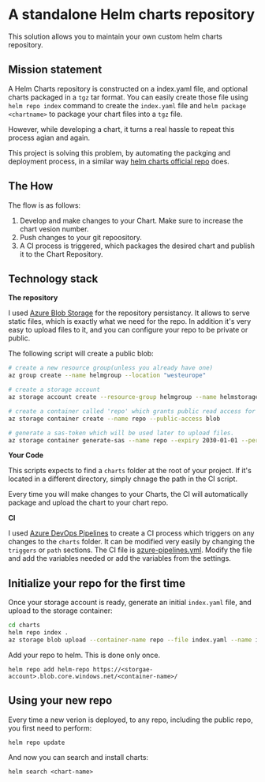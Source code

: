# A standalone Helm charts repository 
This solution allows you to maintain your own custom helm charts repository.

## Mission statement
A Helm Charts repository is constructed on a index.yaml file, and optional charts packaged in a `tgz` tar format. 
You can easily create those file using `helm repo index` command to create the `index.yaml` file and `helm package <chartname>` to package your chart files into a `tgz` file.

However, while developing a chart, it turns a real hassle to repeat this process agian and again.

This project is solving this problem, by automating the packging and deployment process, in a similar way [helm charts official repo](https://github.com/helm/charts) does.


## The How
The flow is as follows:
1. Develop and make changes to your Chart. Make sure to increase the chart vesion number.
2. Push changes to your git repoository. 
3. A CI process is triggered, which packages the desired chart and publish it to the Chart Repository.

## Technology stack
**The repository**

I used [Azure Blob Storage](https://azure.microsoft.com/en-us/services/storage/blobs/) for the repository persistancy. It allows to serve static files, which is exactly what we need for the repo. In addition it's very easy to upload files to it, and you can configure your repo to be private or public.

The following script will create a public blob:
```bash
# create a new resource group(unless you already have one)
az group create --name helmgroup --location "westeurope"

# create a storage account
az storage account create --resource-group helmgroup --name helmstorage --sku Standard_LRS

# create a container called 'repo' which grants public read access for blobs.
az storage container create --name repo --public-access blob

# generate a sas-token which will be used later to upload files.
az storage container generate-sas --name repo --expiry 2030-01-01 --permissions lrw
```

**Your Code**

This scripts expects to find a `charts` folder at the root of your project. If it's located in a different directory, simply chnage the path in the CI script.

Every time you will make changes to your Charts, the CI will automatically package and upload the chart to your chart repo.

**CI**

I used [Azure DevOps Pipelines](https://azure.microsoft.com/en-us/services/devops/pipelines/) to create a CI process which triggers on any changes to the `charts` folder. It can be modified very easily by changing the `triggers` or `path` sections. The CI file is [azure-pipelines.yml](azure-pipelines.yaml). Modify the file and add the variables needed or add the variables from the settings.

## Initialize your repo for the first time
Once your storage account is ready, generate an initial `index.yaml` file, and upload to the storage container:
```bash
cd charts
helm repo index .
az storage blob upload --container-name repo --file index.yaml --name index.yaml
```

Add your repo to helm. This is done only once.

`helm repo add helm-repo https://<storgae-account>.blob.core.windows.net/<container-name>/`

## Using your new repo
Every time a new verion is deployed, to any repo, including the public repo, you first need to perform:

`helm repo update`

And now you can search and install charts:

`helm search <chart-name>`
